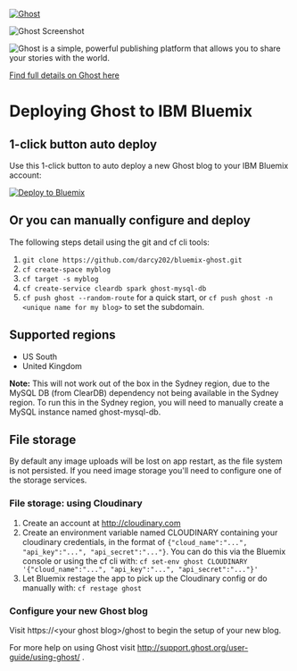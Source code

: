 <a href="https://github.com/TryGhost/Ghost"><img src="https://cloud.githubusercontent.com/assets/120485/6622822/c4c639fe-c8e7-11e4-9e64-5bec06c8b4c3.png" alt="Ghost" /></a>

![Ghost Screenshot](https://cloud.githubusercontent.com/assets/120485/6626466/6dae46b2-c8ff-11e4-8c7c-8dd63b215f7b.jpg)

![Ghost is a simple, powerful publishing platform that allows you to share your stories with the world.](https://cloud.githubusercontent.com/assets/120485/6626501/b2bb072c-c8ff-11e4-8e1a-2e78e68fd5c3.png)

[Find full details on Ghost here](https://github.com/tryghost/Ghost)


# Deploying Ghost to IBM Bluemix

## 1-click button auto deploy

Use this 1-click button to auto deploy a new Ghost blog to your IBM Bluemix account:

[![Deploy to Bluemix](https://bluemix.net/deploy/button.png)](https://bluemix.net/deploy?repository=https://github.com/darcy202/bluemix-ghost)

## Or you can manually configure and deploy

The following steps detail using the git and cf cli tools:

1. `git clone https://github.com/darcy202/bluemix-ghost.git`
1. `cf create-space myblog`
1. `cf target -s myblog`
1. `cf create-service cleardb spark ghost-mysql-db`
1. `cf push ghost --random-route` for a quick start, or `cf push ghost -n <unique name for my blog>` to set the subdomain.


## Supported regions

- US South
- United Kingdom

**Note:** This will not work out of the box in the Sydney region, due to the MySQL DB (from ClearDB) dependency not being available in the Sydney region. To run this in the Sydney region, you will need to manually create a MySQL instance named ghost-mysql-db.


## File storage

By default any image uploads will be lost on app restart, as the file system is not persisted. If you need image storage you'll need to configure one of the storage services.

### File storage: using Cloudinary

1. Create an account at http://cloudinary.com
1. Create an environment variable named CLOUDINARY containing your cloudinary credentials, in the format of `{"cloud_name":"...", "api_key":"...", "api_secret":"..."}`. You can do this via the Bluemix console or using the cf cli with: `cf set-env ghost CLOUDINARY '{"cloud_name":"...", "api_key":"...", "api_secret":"..."}'`
1. Let Bluemix restage the app to pick up the Cloudinary config or do manually with: `cf restage ghost`


### Configure your new Ghost blog

Visit https://\<your ghost blog\>/ghost to begin the setup of your new blog.

For more help on using Ghost visit http://support.ghost.org/user-guide/using-ghost/ .